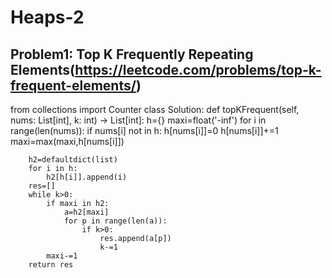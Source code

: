 # Heaps-2

## Problem1: Top K Frequently Repeating Elements(https://leetcode.com/problems/top-k-frequent-elements/)

from collections import Counter
class Solution:
    def topKFrequent(self, nums: List[int], k: int) -> List[int]: 
        h={}
        maxi=float('-inf')
        for i in range(len(nums)):
            if nums[i] not in h:
                h[nums[i]]=0
            h[nums[i]]+=1
            maxi=max(maxi,h[nums[i]])
        
        h2=defaultdict(list)
        for i in h:
            h2[h[i]].append(i)
        res=[]
        while k>0:
            if maxi in h2:
                a=h2[maxi]
                for p in range(len(a)):
                    if k>0:
                        res.append(a[p])
                        k-=1
            maxi-=1
        return res